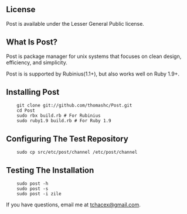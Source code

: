 ## License

Post is available under the Lesser General Public license.

## What Is Post?

Post is package manager for unix systems that focuses on clean design, efficiency, and simplicity.

Post is is supported by Rubinius(1.1+), but also works well on Ruby 1.9+.

## Installing Post

        git clone git://github.com/thomashc/Post.git
        cd Post
        sudo rbx build.rb # For Rubinius
        sudo ruby1.9 build.rb # For Ruby 1.9

## Configuring The Test Repository

        sudo cp src/etc/post/channel /etc/post/channel

## Testing The Installation

        sudo post -h
        sudo post -s
        sudo post -i zile

If you have questions, email me at <tchacex@gmail.com>.
